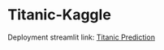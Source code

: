 # Titanic-Kaggle

Deployment streamlit link: [Titanic Prediction](https://rachel1809-titanic-kaggle-app-6e17mx.streamlitapp.com)
